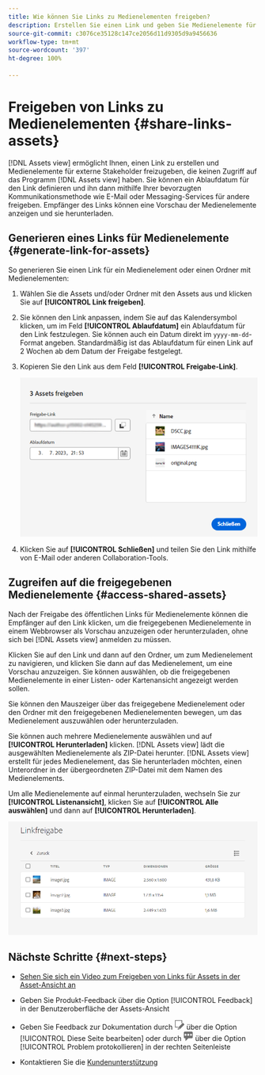 ```yaml
---
title: Wie können Sie Links zu Medienelementen freigeben?
description: Erstellen Sie einen Link und geben Sie Medienelemente für andere frei, die keinen Zugriff auf das Programm  [!DNL Assets view]  haben.
source-git-commit: c3076ce35128c147ce2056d11d9305d9a9456636
workflow-type: tm+mt
source-wordcount: '397'
ht-degree: 100%

---
```


# Freigeben von Links zu Medienelementen {#share-links-assets}

[!DNL Assets view] ermöglicht Ihnen, einen Link zu erstellen und Medienelemente für externe Stakeholder freizugeben, die keinen Zugriff auf das Programm [!DNL Assets view] haben. Sie können ein Ablaufdatum für den Link definieren und ihn dann mithilfe Ihrer bevorzugten Kommunikationsmethode wie E-Mail oder Messaging-Services für andere freigeben. Empfänger des Links können eine Vorschau der Medienelemente anzeigen und sie herunterladen.

## Generieren eines Links für Medienelemente {#generate-link-for-assets}

So generieren Sie einen Link für ein Medienelement oder einen Ordner mit Medienelementen:

1. Wählen Sie die Assets und/oder Ordner mit den Assets aus und klicken Sie auf **[!UICONTROL Link freigeben]**.

1. Sie können den Link anpassen, indem Sie auf das Kalendersymbol klicken, um im Feld **[!UICONTROL Ablaufdatum]** ein Ablaufdatum für den Link festzulegen. Sie können auch ein Datum direkt im `yyyy-mm-dd`-Format angeben. Standardmäßig ist das Ablaufdatum für einen Link auf 2 Wochen ab dem Datum der Freigabe festgelegt.

1. Kopieren Sie den Link aus dem Feld **[!UICONTROL Freigabe-Link]**.

   ![Option für das Zuschneiden und Ausrichten](assets/share-asset-link.png)

1. Klicken Sie auf **[!UICONTROL Schließen]** und teilen Sie den Link mithilfe von E-Mail oder anderen Collaboration-Tools.

## Zugreifen auf die freigegebenen Medienelemente {#access-shared-assets}

Nach der Freigabe des öffentlichen Links für Medienelemente können die Empfänger auf den Link klicken, um die freigegebenen Medienelemente in einem Webbrowser als Vorschau anzuzeigen oder herunterzuladen, ohne sich bei [!DNL Assets view] anmelden zu müssen.

Klicken Sie auf den Link und dann auf den Ordner, um zum Medienelement zu navigieren, und klicken Sie dann auf das Medienelement, um eine Vorschau anzuzeigen. Sie können auswählen, ob die freigegebenen Medienelemente in einer Listen- oder Kartenansicht angezeigt werden sollen.

Sie können den Mauszeiger über das freigegebene Medienelement oder den Ordner mit den freigegebenen Medienelementen bewegen, um das Medienelement auszuwählen oder herunterzuladen.

Sie können auch mehrere Medienelemente auswählen und auf **[!UICONTROL Herunterladen]** klicken. [!DNL Assets view] lädt die ausgewählten Medienelemente als ZIP-Datei herunter. [!DNL Assets view] erstellt für jedes Medienelement, das Sie herunterladen möchten, einen Unterordner in der übergeordneten ZIP-Datei mit dem Namen des Medienelements.

Um alle Medienelemente auf einmal herunterzuladen, wechseln Sie zur **[!UICONTROL Listenansicht]**, klicken Sie auf **[!UICONTROL Alle auswählen]** und dann auf **[!UICONTROL Herunterladen]**.

![Vorschau freigegebener Medienelemente](assets/preview-shared-assets.png)

## Nächste Schritte {#next-steps}

* [Sehen Sie sich ein Video zum Freigeben von Links für Assets in der Asset-Ansicht an](https://experienceleague.adobe.com/docs/experience-manager-learn/assets-essentials/basics/link-sharing.html?lang=de)

* Geben Sie Produkt-Feedback über die Option [!UICONTROL Feedback] in der Benutzeroberfläche der Assets-Ansicht

* Geben Sie Feedback zur Dokumentation durch ![Bearbeiten der Seite](assets/do-not-localize/edit-page.png) über die Option [!UICONTROL Diese Seite bearbeiten] oder durch ![Erstellen eines GitHub-Themas](assets/do-not-localize/github-issue.png) über die Option [!UICONTROL Problem protokollieren] in der rechten Seitenleiste

* Kontaktieren Sie die [Kundenunterstützung](https://experienceleague.adobe.com/?support-solution=General&amp;lang=de#support)
